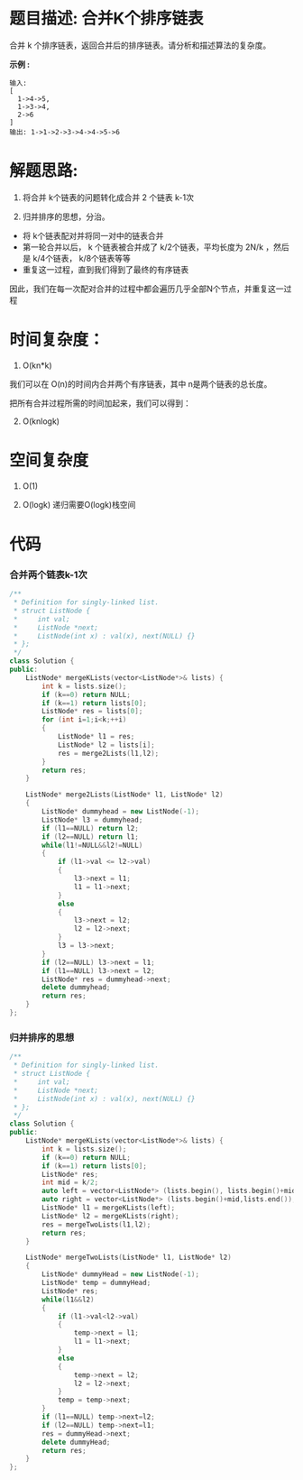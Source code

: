 # 题目描述:  合并K个排序链表

合并 k 个排序链表，返回合并后的排序链表。请分析和描述算法的复杂度。


**示例 :**
```
输入:
[
  1->4->5,
  1->3->4,
  2->6
]
输出: 1->1->2->3->4->4->5->6
```

# 解题思路:
1. 将合并 k个链表的问题转化成合并 2 个链表 k-1次

2. 归并排序的思想，分治。

- 将 k个链表配对并将同一对中的链表合并
- 第一轮合并以后， k 个链表被合并成了 k/2个链表，平均长度为 2N/k ，然后是 k/4个链表， k/8个链表等等
- 重复这一过程，直到我们得到了最终的有序链表

因此，我们在每一次配对合并的过程中都会遍历几乎全部N个节点，并重复这一过程
# 时间复杂度：
1. O(kn\*k) 

我们可以在 O(n)的时间内合并两个有序链表，其中 n是两个链表的总长度。

把所有合并过程所需的时间加起来，我们可以得到：

2. O(knlogk)
# 空间复杂度
1. O(1)

2. O(logk) 递归需要O(logk)栈空间
  
# 代码
### 合并两个链表k-1次
```c++
/**
 * Definition for singly-linked list.
 * struct ListNode {
 *     int val;
 *     ListNode *next;
 *     ListNode(int x) : val(x), next(NULL) {}
 * };
 */
class Solution {
public:
    ListNode* mergeKLists(vector<ListNode*>& lists) {
        int k = lists.size();
        if (k==0) return NULL;
        if (k==1) return lists[0];
        ListNode* res = lists[0];
        for (int i=1;i<k;++i)
        {
            ListNode* l1 = res;
            ListNode* l2 = lists[i];
            res = merge2Lists(l1,l2);
        }
        return res;
    }

    ListNode* merge2Lists(ListNode* l1, ListNode* l2)
    {
        ListNode* dummyhead = new ListNode(-1);
        ListNode* l3 = dummyhead;
        if (l1==NULL) return l2;
        if (l2==NULL) return l1;
        while(l1!=NULL&&l2!=NULL)
        {
            if (l1->val <= l2->val)
            {
                l3->next = l1;
                l1 = l1->next;
            }
            else
            {
                l3->next = l2;
                l2 = l2->next;
            }
            l3 = l3->next;
        }
        if (l2==NULL) l3->next = l1;
        if (l1==NULL) l3->next = l2;
        ListNode* res = dummyhead->next;
        delete dummyhead;
        return res;
    }
};
```
### 归并排序的思想
```c++
/**
 * Definition for singly-linked list.
 * struct ListNode {
 *     int val;
 *     ListNode *next;
 *     ListNode(int x) : val(x), next(NULL) {}
 * };
 */
class Solution {
public:
    ListNode* mergeKLists(vector<ListNode*>& lists) {
        int k = lists.size();
        if (k==0) return NULL;
        if (k==1) return lists[0];
        ListNode* res;
        int mid = k/2;
        auto left = vector<ListNode*> (lists.begin(), lists.begin()+mid);  // 构造函数中的区间是左闭右开的,所以是不包括mid的
        auto right = vector<ListNode*> (lists.begin()+mid,lists.end());  
        ListNode* l1 = mergeKLists(left);
        ListNode* l2 = mergeKLists(right);
        res = mergeTwoLists(l1,l2);
        return res;
    }

    ListNode* mergeTwoLists(ListNode* l1, ListNode* l2)
    {
        ListNode* dummyHead = new ListNode(-1);
        ListNode* temp = dummyHead;
        ListNode* res;
        while(l1&&l2)
        {
            if (l1->val<l2->val)
            {
                temp->next = l1;
                l1 = l1->next;
            }
            else
            {
                temp->next = l2;
                l2 = l2->next;
            }
            temp = temp->next;
        }
        if (l1==NULL) temp->next=l2;
        if (l2==NULL) temp->next=l1;
        res = dummyHead->next;
        delete dummyHead;
        return res;
    }
};
```
